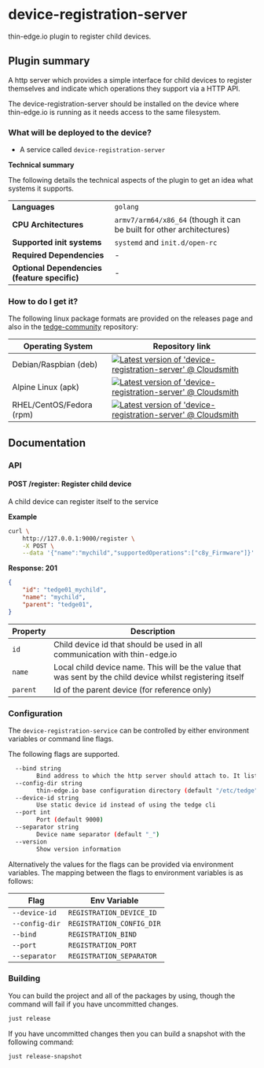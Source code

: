 # device-registration-server
thin-edge.io plugin to register child devices.

## Plugin summary

A http server which provides a simple interface for child devices to register themselves and indicate which operations they support via a HTTP API.

The device-registration-server should be installed on the device where thin-edge.io is running as it needs access to the same filesystem.

### What will be deployed to the device?

* A service called `device-registration-server`

**Technical summary**

The following details the technical aspects of the plugin to get an idea what systems it supports.

|||
|--|--|
|**Languages**|`golang`|
|**CPU Architectures**|`armv7/arm64/x86_64` (though it can be built for other architectures)|
|**Supported init systems**|`systemd` and `init.d/open-rc`|
|**Required Dependencies**|-|
|**Optional Dependencies (feature specific)**|-|

### How to do I get it?

The following linux package formats are provided on the releases page and also in the [tedge-community](https://cloudsmith.io/~thinedge/repos/community/packages/) repository:

|Operating System|Repository link|
|--|--|
|Debian/Raspbian (deb)|[![Latest version of 'device-registration-server' @ Cloudsmith](https://api-prd.cloudsmith.io/v1/badges/version/thinedge/community/deb/device-registration-server/latest/a=amd64;d=any-distro%252Fany-version;t=binary/?render=true&show_latest=true)](https://cloudsmith.io/~thinedge/repos/community/packages/detail/deb/device-registration-server/latest/a=amd64;d=any-distro%252Fany-version;t=binary/)|
|Alpine Linux (apk)|[![Latest version of 'device-registration-server' @ Cloudsmith](https://api-prd.cloudsmith.io/v1/badges/version/thinedge/community/alpine/device-registration-server/latest/a=x86_64;d=alpine%252Fany-version/?render=true&show_latest=true)](https://cloudsmith.io/~thinedge/repos/community/packages/detail/alpine/device-registration-server/latest/a=x86_64;d=alpine%252Fany-version/)|
|RHEL/CentOS/Fedora (rpm)|[![Latest version of 'device-registration-server' @ Cloudsmith](https://api-prd.cloudsmith.io/v1/badges/version/thinedge/community/rpm/device-registration-server/latest/a=x86_64;d=any-distro%252Fany-version;t=binary/?render=true&show_latest=true)](https://cloudsmith.io/~thinedge/repos/community/packages/detail/rpm/device-registration-server/latest/a=x86_64;d=any-distro%252Fany-version;t=binary/)|


## Documentation

### API

#### POST /register: Register child device

A child device can register itself to the service

**Example**

```sh
curl \
    http://127.0.0.1:9000/register \
    -X POST \
    --data '{"name":"mychild","supportedOperations":["c8y_Firmware"]}' -H "Content-Type: application/json"
```

**Response: 201**

```json
{
    "id": "tedge01_mychild",
    "name": "mychild",
    "parent": "tedge01",
}
```

|Property|Description|
|----|----|
|`id`|Child device id that should be used in all communication with thin-edge.io|
|`name`|Local child device name. This will be the value that was sent by the child device whilst registering itself|
|`parent`|Id of the parent device (for reference only)|

### Configuration

The `device-registration-service` can be controlled by either environment variables or command line flags.

The following flags are supported.

```sh
  --bind string
        Bind address to which the http server should attach to. It listens on all adapters by default.
  --config-dir string
        thin-edge.io base configuration directory (default "/etc/tedge")
  --device-id string
        Use static device id instead of using the tedge cli
  --port int
        Port (default 9000)
  --separator string
        Device name separator (default "_")
  --version
        Show version information
```

Alternatively the values for the flags can be provided via environment variables. The mapping between the flags to environment variables is as follows:

|Flag|Env Variable|
|----|------------|
|`--device-id`|`REGISTRATION_DEVICE_ID`|
|`--config-dir`|`REGISTRATION_CONFIG_DIR`|
|`--bind`|`REGISTRATION_BIND`|
|`--port`|`REGISTRATION_PORT`|
|`--separator`|`REGISTRATION_SEPARATOR`|

### Building

You can build the project and all of the packages by using, though the command will fail if you have uncommitted changes.

```sh
just release
```

If you have uncommitted changes then you can build a snapshot with the following command:

```sh
just release-snapshot
```
